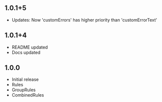 ## 1.0.1+5
- Updates: Now 'customErrors' has higher priority than 'customErrorText'

## 1.0.1+4
- README updated
- Docs updated

## 1.0.0
- Initial release
- Rules
- GroupRules
- CombinedRules
